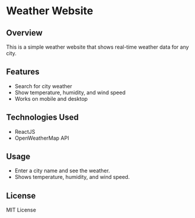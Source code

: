 # Weather Website

## Overview

This is a simple weather website that shows real-time weather data for any city.

## Features

- Search for city weather
- Show temperature, humidity, and wind speed
- Works on mobile and desktop

## Technologies Used

- ReactJS
- OpenWeatherMap API

## Usage

- Enter a city name and see the weather.
- Shows temperature, humidity, and wind speed.

## License

MIT License
